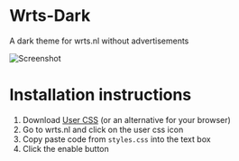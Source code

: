 # Wrts-Dark
A dark theme for wrts.nl without advertisements

![Screenshot](https://i.imgur.com/QgG8ZZz.png)

# Installation instructions
1. Download [User CSS](https://chrome.google.com/webstore/detail/user-css/okpjlejfhacmgjkmknjhadmkdbcldfcb?hl=en) (or an alternative for your browser)
2. Go to wrts.nl and click on the user css icon
3. Copy paste code from `styles.css` into the text box
4. Click the enable button

